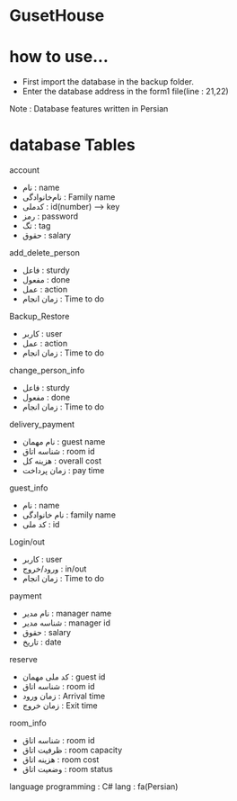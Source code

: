# GusetHouse


# how to use...
- First import the database in the backup folder.
- Enter the database address in the form1 file(line : 21,22)

Note : Database features written in Persian

# database Tables 
account
- نام : name
- نام‌خانوادگی : Family name
- کدملی : id(number) --> key
- رمز : password
- تگ : tag
- حقوق : salary


add_delete_person
- فاعل : sturdy
- مفعول : done
- عمل : action
- زمان انجام : Time to do


Backup_Restore
- کاربر : user
- عمل : action
- زمان انجام : Time to do


change_person_info
- فاعل : sturdy
- مفعول : done
- زمان انجام : Time to do


delivery_payment
- نام مهمان : guest name
- شناسه اتاق : room id
- هزینه کل : overall cost 
- زمان پرداخت : pay time


guest_info
- نام : name
- نام خانوادگی : family name
- کد ملی : id


Login/out
- کاربر : user
- ورود/خروج : in/out
- زمان انجام : Time to do


payment
- نام مدیر : manager name
- شناسه مدیر : manager id
- حقوق : salary
- تاریخ : date


reserve
- کد ملی مهمان : guest id
- شناسه اتاق : room id
- زمان ورود : Arrival time
- زمان خروج : Exit time


room_info
- شناسه اتاق : room id
- ظرفیت اتاق : room capacity
- هزینه اتاق : room cost
- وضعیت اتاق : room status 

language programming : C#
lang : fa(Persian)

